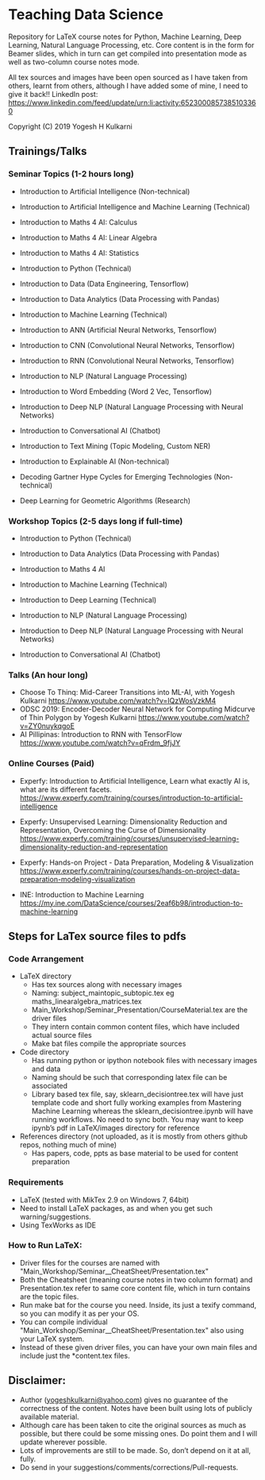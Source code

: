 # Teaching Data Science

Repository for LaTeX course notes for Python, Machine Learning, Deep Learning, Natural Language Processing, etc. Core content is in the form for Beamer slides, which in turn can get compiled into presentation mode as well as two-column course notes mode.

All tex sources and images have been open sourced as I have taken from others, learnt from others, although I have added some of mine, I need to give it back!! LinkedIn post: https://www.linkedin.com/feed/update/urn:li:activity:6523000857385103360

Copyright (C) 2019 Yogesh H Kulkarni

<!--
## Rational
- Global Recognition and getting opportunities and respect (Part II, 40+, chalk in hand)
- For Giving back from classes to masses, dyan-eshwar. 
- If any $: Donate to CoEP Alumni, Jagriti, Aai for causes (Experfy/INE already)
- For better own understanding
- Tensorflow (No conflict of interest, Google backing, good production ready, Demand for job & training)
- Swift for Tensorflow : +{Fast, typed-based, uncommon, nascent:scope4contribution, less crowded in trainings}, -{production-ready-ness, no ecosystem}
https://github.com/tensorflow/swift/blob/master/docs/WhySwiftForTensorFlow.md

-->
<!-- 
Avenues: @TFUG Pune, Colleges/Confs, GDE speakers opportunities

## Planned Topics
- Dec  5: Word embeddings
- Jan 23: Maths for AI: Basics, Calculus
- Feb 20: Maths for AI: Linear Algebra
- Mar 20: Maths for AI: Stats and Probability

## Playbook (conduct lectures under TFUG Pune)
Logistics:
- Day/time: Saturdays Mornings, 9 to 10 am, else NO
- Pre-Talk:
    - Prep materials _seminar.tex and ipynb for 40 minutes talk and then QnA
    - Create Google calendar event with Google Meet link
    - Create Banner png from admin/template.ppt
		- Create TFUG Pune Meetup event with Google Meet link and Banner png, good intro text
    - Advertise the Meetup link: my LinkedIn, Company Teams, GDE WhatsApp groups
    - Copy material pdf/ipynbs under github Talks/presentations folder
		- No recording or YouTube streaming, content is open-sourced anyway
- During Talk:
<!-- 		- Simplify with Doodles (?, tablet)

    - Take pictures or screenshots
    - At the end of the talk, share links to my github page, yati.io, linkedin profile
- Post-Talk:
    - Fill GDE Advocu entry with picture taken
    - Fill GDE New event survey link
    - Share beamer pdf of the talk on meetup, post pictures there

## Video Recordings
- Using OBS: Open-source Free-ware
	- Sources: Windows Capture
	- Settings:
		- Hot Keys: Alt + 10 to start recording, Alt + F11 to stop
		- Output format : mkv, easier to mix, can be converted to mp4 by File->Remux
		- Output gets stored in Videos folder
- OpenTech to edit video, save to join
- Handbrake to compress video
 -->
 
## Trainings/Talks

### Seminar Topics (1-2 hours long)
- Introduction to Artificial Intelligence (Non-technical)
- Introduction to Artificial Intelligence and Machine Learning (Technical)

- Introduction to Maths 4 AI: Calculus
- Introduction to Maths 4 AI: Linear Algebra
- Introduction to Maths 4 AI: Statistics

- Introduction to Python (Technical)

- Introduction to Data (Data Engineering, Tensorflow)
- Introduction to Data Analytics (Data Processing with Pandas)

- Introduction to Machine Learning (Technical)
- Introduction to ANN (Artificial Neural Networks, Tensorflow)
- Introduction to CNN (Convolutional Neural Networks, Tensorflow)
- Introduction to RNN (Convolutional Neural Networks, Tensorflow)

- Introduction to NLP (Natural Language Processing)
- Introduction to Word Embedding (Word 2 Vec, Tensorflow)
- Introduction to Deep NLP (Natural Language Processing with Neural Networks)
- Introduction to Conversational AI (Chatbot)
- Introduction to Text Mining (Topic Modeling, Custom NER)

- Introduction to Explainable AI (Non-technical)
- Decoding Gartner Hype Cycles for Emerging Technologies (Non-technical)
- Deep Learning for Geometric Algorithms (Research)

### Workshop Topics (2-5 days long if full-time)
- Introduction to Python (Technical)
- Introduction to Data Analytics (Data Processing with Pandas)

- Introduction to Maths 4 AI

- Introduction to Machine Learning (Technical)
- Introduction to Deep Learning (Technical)

- Introduction to NLP (Natural Language Processing)
- Introduction to Deep NLP (Natural Language Processing with Neural Networks)

- Introduction to Conversational AI (Chatbot)

### Talks (An hour long)
- Choose To Thinq: Mid-Career Transitions into ML-AI, with Yogesh Kulkarni https://www.youtube.com/watch?v=IQzWosVzkM4
- ODSC 2019: Encoder-Decoder Neural Network for Computing Midcurve of Thin Polygon by Yogesh Kulkarni https://www.youtube.com/watch?v=ZY0nuykqgoE
- AI Pillipinas: Introduction to RNN with TensorFlow https://www.youtube.com/watch?v=qFrdm_9fjJY

### Online Courses (Paid)
- Experfy: Introduction to Artificial Intelligence, Learn what exactly AI is, what are its different facets.
https://www.experfy.com/training/courses/introduction-to-artificial-intelligence

- Experfy: Unsupervised Learning: Dimensionality Reduction and Representation, Overcoming the Curse of Dimensionality
https://www.experfy.com/training/courses/unsupervised-learning-dimensionality-reduction-and-representation

- Experfy: Hands-on Project - Data Preparation, Modeling & Visualization
https://www.experfy.com/training/courses/hands-on-project-data-preparation-modeling-visualization

- INE: Introduction to Machine Learning 
https://my.ine.com/DataScience/courses/2eaf6b98/introduction-to-machine-learning

## Steps for LaTex source files to pdfs

### Code Arrangement
*	LaTeX directory 
	* Has tex sources along with necessary images
	*	Naming: subject_maintopic_subtopic.tex eg maths_linearalgebra_matrices.tex
	*	Main_Workshop/Seminar_Presentation/CourseMaterial.tex are the driver files
	*	They intern contain common content files, which have included actual source files
	*	Make bat files compile the appropriate sources
*	Code directory 
	*	Has running python or ipython notebook files with necessary images and data
	*	Naming should be such that corresponding latex file can be associated
	*	Library based tex file, say, sklearn_decisiontree.tex will have just template code and short fully working examples from Mastering Machine Learning whereas the sklearn_decisiontree.ipynb will have running workflows. No need to sync both. You may want to keep ipynb’s pdf in LaTeX/images directory for reference
*	References directory (not uploaded, as it is mostly from others github repos, nothing much of mine)
	*	Has papers, code, ppts as base material to be used for content preparation

### Requirements
* LaTeX (tested with MikTex 2.9 on Windows 7, 64bit)
* Need to install LaTeX packages, as and when you get such warning/suggestions.
* Using TexWorks as IDE


<!-- ## Data Science Course Series

<img src="LaTeX/images/teaching_data_science_series.png"/> -->

### How to Run LaTeX:
* Driver files for the courses are named with "Main_Workshop/Seminar_<course>_CheatSheet/Presentation.tex"
* Both the Cheatsheet (meaning course notes in two column format) and Presentation.tex refer to same core content file, which in turn contains are the topic files.
* Run make bat for the course you need. Inside, its just a texify command, so you can modify it as per your OS.
* You can compile individual "Main_Workshop/Seminar_<course>_CheatSheet/Presentation.tex" also using your LaTeX system.
* Instead of these given driver files, you can have your own main files and include just the *content.tex files.

<!-- ## Notes
### Languages for Deep Learning
* Python +: lots of ML/DL libraries (ecosystem), easy to learn/prototype
* Python -: not fast, not safe, C/C++ inside, not typed
* Julia +: Speed of C, usable like Python, Stats like R, string processing like Perl
* Julia -: no direct support for Tensorflow but has SciML
* Swift +: backed by Apple/Google, High to low level, very hackable, directly on LLVM (low level virtual machine)
* Swift -: swift for Tensorflow still under development -->

<!-- ## Good resources for learning
* Swift For Tensorflow
  * Swift for TensorFlow https://www.tensorflow.org/swift
	* Lesson 13 2019 fastai v3 Basics of Swift for Deep Learning https://www.youtube.com/watch?v=ldP6EEuWDhk
	* Swift: Google's bet on differentiable programming | Tryolabs Blog https://tryolabs.com/blog/2020/04/02/swift-googles-bet-on-differentiable-programming/
	* Ayush517/S4TF-Tutorials: https://github.com/Ayush517/S4TF-Tutorials
	* param087/swiftML: Swift library for Machine Learning https://github.com/param087/swiftML/
	* Swift in Sixty Seconds - YouTube https://www.youtube.com/playlist?list=PLuoeXyslFTuajnHpp2jKCyOz2ZhP5OTkN FOR 2 DAY Workshop just like Python
	* A deeper dive into Swift for Tensorflow | Webinar - YouTube  https://www.youtube.com/watch?v=WxFPrypPBpU&feature=emb_logo
	* Introduction to Swift for Tensorflow - Brett Koonce - YouTube https://www.youtube.com/watch?v=mo3fSb620og
	* Active projects: https://github.com/tensorflow/swift-apis
	
* Representation Learning - Yoshua Bengio https://www.youtube.com/watch?v=O6itYc2nnnM
* Jordan Boyd-Graber ML NLP Play list https://www.youtube.com/user/ezubaric/playlists
* Shala 2020 IITB https://www.youtube.com/channel/UCobe_Yc7nV6kux94A5doIiA/videos
*	Visual Notes, Graphics Recording
	* Graham Shaw https://www.youtube.com/user/VisionLearning/videos
	* 50+ Awesome Resources to Create Visual Notes, Graphic Recordings & Sketchnotes https://creativemarket.com/blog/50-awesome-resources-to-create-visual-notes-graphic-recordings-sketchnotes
	* Bullet Journal / Planner Icon Doodles | Doodle with Me https://www.youtube.com/watch?v=o1zdgGGUtNo&list=PLx5c844mTRMAKUS2eJJWpKgSJnUgKrLpS
	* Learning Graphic Facilitation - 7 Elements by Bigger Picture https://www.youtube.com/watch?v=S5DJC6LaOCI
*	Mathematics
		* Statistics Fundamentals https://www.youtube.com/playlist?list=PLblh5JKOoLUK0FLuzwntyYI10UQFUhsY9
		* Mathematics of Machine Learning https://www.youtube.com/playlist?list=PLmAuaUS7wSOP-iTNDivR0ANKuTUhEzMe4
		* The NOT definitive guide to learning math for machine learning https://medium.com/analytics-vidhya/the-not-definitive-guide-to-learning-math-for-machine-learning-cecab8e0aec7
		* Maths for ML https://mml-book.github.io/
    * Essence of linear algebra - 3Blue1Brown https://www.youtube.com/playlist?list=PLZHQObOWTQDPD3MizzM2xVFitgF8hE_ab
    * Statistics Brandon Foltz https://www.youtube.com/user/BCFoltz/playlists
*	Python
    * Real Python Tutorials https://realpython.com/ nice cartoon tutorials on various subtopics
	* Advanced Python or Understanding Python – YouTube https://www.youtube.com/watch?v=E_kZDvwofHY 
    * Introduction - Intermediate Python Programming p. 1 – YouTube https://www.youtube.com/watch?v=YSe9Tu_iNQQ&list=PLQVvvaa0QuDfju7ADVp5W1GF9jVhjbX-_ 
    * Python Programming Tutorials https://pythonprogramming.net/  
    * Google's Python Class | Python Education | Google Developers https://www.youtube.com/playlist?list=PL5-da3qGB5IA5NwDxcEJ5dvt8F9OQP7q5   
    * Python https://www.youtube.com/watch?v=YYXdXT2l-Gg&list=PL-osiE80TeTt2d9bfVyTiXJA-UTHn6WwU 
*	Machine Learning
    * AWS QwikLabs
        * Applied Machine Learning: Building Models for an Amazon Use Case | Qwiklabs
        * Build a Dynamic Conversational Bot - Part 1 | Qwiklabs
    * Georgia Tech - Machine Learning Udacity https://www.youtube.com/watch?v=Ki2iHgKxRBo&list=PLAwxTw4SYaPl0N6-e1GvyLp5-MUMUjOKo 
    * ML Victor Levrenko https://www.youtube.com/user/victorlavrenko/playlists
    * Thales Sehn Körting ML https://www.youtube.com/channel/UCSd_7rz5nzSnzUYbjaCXC5g
    * How Machine Learning works https://www.youtube.com/user/tkorting/playlists 
    * Statistics ML https://www.youtube.com/user/BCFoltz/playlists 
    * dive-into-machine-learning http://hangtwenty.github.io/dive-into-machine-learning/ 
    * General Assembly's Data Science course JustMarkham https://github.com/justmarkham/DAT8#class-1-introduction-to-data-science 
    * Data School In-depth introduction to machine learning in 15 hours of expert videos https://www.dataschool.io/15-hours-of-expert-machine-learning-videos/ 
    * Machine Learning Mastery by Jason Brownlee https://machinelearningmastery.com/ 
    * Machine Learning guides: http://ml4a.github.io/guides/ 
    * 20 Best YouTube channels for AI and machine Learning https://gengo.ai/articles/20-best-youtube-channels-for-ai-and-machine-learning/ 
    * Code Repository Py+ML by Sebastian Raschka https://github.com/rasbt/python-machine-learning-book-2nd-edition 
*	Deep Learning
    * Deep learning Book Ian GoodFellow https://www.youtube.com/watch?v=vi7lACKOUao&list=PLsXu9MHQGs8df5A4PzQGw-kfviylC-R9b
    * Deep Learning by Google https://in.udacity.com/course/deep-learning--ud730
    * Deep Learning Book lectures https://www.youtube.com/channel/UCF9O8Vj-FEbRDA5DcDGz-Pg/playlists
    * Neural Networks https://www.youtube.com/playlist?list=PL29C61214F2146796
    * Neural Networks Demystified https://www.youtube.com/watch?v=bxe2T-V8XRs&list=PLiaHhY2iBX9hdHaRr6b7XevZtgZRa1PoU 
    * How Deep Neural Network works https://www.youtube.com/watch?v=WCUNPb-5EYI&list=PLVZqlMpoM6kbaeySxhdtgQPFEC5nV7Faa 
    * What is Deep Learning Edureka https://www.youtube.com/watch?v=dafuAz_CV7Q&list=PL9ooVrP1hQOEX8BKDplfG86ky8s7Oxbzg
    * Deep Learning Decal Fall 2017 Berkeley https://www.youtube.com/playlist?list=PLzWRmD0Vi2KXcrTVBSK2w-VyjAAfNaqgF
*	NLP
    * Information Retrieval  https://www.youtube.com/watch?v=nfoudtpBV68&list=PLiNErZ5Bus8qNxNsFZFkh-9_CzZRW9iH9 
    * Natural Language Processing with Deep Learning (http://web.stanford.edu/class/cs224n/ )
    * https://www.linkedin.com/pulse/introduction-natural-language-processing-nlp-2016-kapil-khangaonkar 
    * NLP and all : https://www.cs.bgu.ac.il/~elhadad/nlp18.html
    * Standord NLP https://www.youtube.com/watch?v=nfoudtpBV68&list=PL6397E4B26D00A269
    * From Languages to Information https://www.youtube.com/channel/UC_48v322owNVtORXuMeRmpA/playlists?view=50&sort=dd&shelf_id=2 https://web.stanford.edu/class/cs124/ 
		* Analytics Vidhya NLP Learning Path 2020 https://www.analyticsvidhya.com/blog/2020/01/learning-path-nlp-2020/?utm_source=feedburner
    * LinkedIn refs
        * 1. Machine Translation (https://lnkd.in/fAYvEne)
        * 2. Question Answering (Like Chat-bot) (https://lnkd.in/fFZmP4f)
        * 3. Sentiment Analysis (https://lnkd.in/fUDGAQW)
        * 4. Text Search (with Synonyms) (https://lnkd.in/fnU_a_H)
        * 5. Text Classifications (https://lnkd.in/f8mjKAP)
        * 6. Spelling Corrector (https://lnkd.in/f8JXNUv)
        * 7. Entity (Person, Place, or Brand) Recognition (https://lnkd.in/f2fzgAa)
        * 8. Text Summarization (https://lnkd.in/fdzWqXC)
        * 9. Text Similarity (https://lnkd.in/fv_sWuM)
        * 10. Topic Detection (https://lnkd.in/fxmhJZc)
        * 11. Emotion Recognition (https://lnkd.in/fK4m66Q)
        * 12. Language Identification (https://lnkd.in/fqfjxF9)
        * 13. Document Ranking (https://lnkd.in/fJZnkqz)
        * 14. Fake News Detection (https://lnkd.in/fkrkF8Q)
*	Deep NLP
    * CS224n: Natural Language Processing with Deep Learning – Stanford https://www.youtube.com/playlist?list=PLqdrfNEc5QnuV9RwUAhoJcoQvu4Q46Lja 
    * Graham Neubig Deep NLP https://www.youtube.com/user/neubig/playlists
*	AI
    * Artificial Intelligence, NPTEL https://www.youtube.com/watch?v=XCPZBD9lbVo&list=PLbMVogVj5nJQu5qwm-HmJgjmeGhsErvXD 
    * AI UC Berkeley https://www.youtube.com/watch?v=W1S-HSakPTM&list=PL6MuV0DF6AuoviA41dtji6q-PM4hvAcNk
    * Nick Hawes AI https://vimeo.com/125049035 
*	Chatbot
    * Building a chatbot with Rasa NLU and Rasa Core https://vimeo.com/254777331
    * Getting started with Rasa: using the Rasa Stack starter-pack https://www.youtube.com/watch?v=lQZ_x0LRUbI
    * Say hi to Sara - our Rasa Demo Bot! (alpha) https://rasa.com/docs/demobot/
    * Conversational AI with Rasa Core & NLU - Tom Bocklisch https://www.youtube.com/watch?v=zRqjH7fT0G0 
    * Deprecating the state machine: building conversational AI with the Rasa stack - Justina Petraitytė https://www.youtube.com/watch?v=3qgWQ-u1lQo
    * Introduction to Conversational Software https://campus.datacamp.com/courses/building-chatbots-in-python/chatbots-101?ex=1 
*	All
    * Data School : https://www.youtube.com/channel/UCnVzApLJE2ljPZSeQylSEyg 
    * Data Science Decal Fall 2017 Berkeley https://www.youtube.com/playlist?list=PLzWRmD0Vi2KUE2Nopo2JD4NE2_FDrxPQr
    * Python ML DL NLP - Sentdex https://www.youtube.com/user/sentdex/playlists 
    * Free Data Science Resources Cloud ML http://www.claoudml.co/
    * Microsoft Professional Program for Artificial Intelligence track https://academy.microsoft.com/en-us/tracks/artificial-intelligence/
    * ML DL Maths Luis Serrano https://www.youtube.com/channel/UCgBncpylJ1kiVaPyP-PZauQ/playlists
    * Kaggle Competitions NYC https://www.youtube.com/playlist?list=PL0NklAB2PfRRO1QPx78IYLgfvRpw4OILl
    * Madhu Sanjeevi https://medium.com/@madhusanjeevi.ai
    * MIT AGI: Artificial General Intelligence https://www.youtube.com/watch?v=-GV_A9Js2nM&list=PLrAXtmErZgOdP_8GztsuKi9nrraNbKKp4
    * Open Data Science Masters http://datasciencemasters.org/
    * Over 150 of the Best Machine Learning, NLP, and Python Tutorials I’ve Found 
    * Data Camp: https://www.youtube.com/user/dataschool
    * GeekForGeeks https://www.youtube.com/watch?v=v4cd1O4zkGw
    * MIT 6.034 Artificial Intelligence, Fall 2010 https://www.youtube.com/playlist?list=PLUl4u3cNGP63gFHB6xb-kVBiQHYe_4hSi 
    * Semicolon Python ML DL https://www.youtube.com/channel/UCwB7HrnRlOfasrbCJoiZ9Lg/playlists
    * Siraj Maths ML DL https://www.youtube.com/channel/UCWN3xxRkmTPmbKwht9FuE5A/playlists
    * Victor Lavrenko Text mining, ML, DL https://www.youtube.com/user/victorlavrenko/playlists
    * Well Academy Python AI https://www.youtube.com/channel/UCQA9tK0nRK1e_Bqg0uETs8A/playlists
 -->

## Disclaimer:
* Author (yogeshkulkarni@yahoo.com) gives no guarantee of the correctness of the content. Notes have been built using lots of publicly available material. 
* Although care has been taken to cite the original sources as much as possible, but there could be some missing ones. Do point them and I will update wherever possible. 
* Lots of improvements are still to be made. So, don’t depend on it at all, fully. 
* Do send in your suggestions/comments/corrections/Pull-requests.